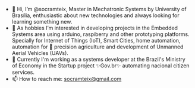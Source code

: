 - 👋 Hi, I’m @socramteix, Master in Mechatronic Systems by University of Brasília, enthusiastic about new technologies and always looking for learning something new. 
- 💞️ As hobbies I’m interested in developing projects in the Embedded Systems area using arduino, raspiberry and other prototyping platforms. Specially for 
Internet of Things (IoT), Smart Cities, home automation, automation for 🌱 precision agriculture and development of Unmanned Aerial Vehicles (UAVs). 
- 👀 Currently I'm working as a systems developer at the Brazil's Ministry of Economy in the Startup project ✨Gov.br✨ automating nacional citizen services.
- 📫 How to reach me: socramteix@gmail.com


<!---
socramteix/socramteix is a ✨ special ✨ repository because its `README.md` (this file) appears on your GitHub profile.
You can click the Preview link to take a look at your changes.
--->
